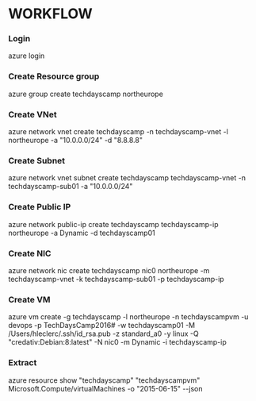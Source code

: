 # WORKFLOW

### Login
azure login  
  
### Create Resource group  
azure group create techdayscamp northeurope  

### Create VNet
azure network vnet create techdayscamp -n techdayscamp-vnet -l northeurope -a "10.0.0.0/24" -d "8.8.8.8"
  
### Create Subnet
azure network vnet subnet create techdayscamp techdayscamp-vnet -n techdayscamp-sub01 -a "10.0.0.0/24"  

### Create Public IP
azure network public-ip create techdayscamp techdayscamp-ip northeurope -a Dynamic -d techdayscamp01  

### Create NIC
azure network nic create techdayscamp nic0 northeurope -m techdayscamp-vnet -k techdayscamp-sub01 -p techdayscamp-ip


### Create VM 
azure vm create -g techdayscamp -l northeurope -n techdayscampvm -u devops -p TechDaysCamp2016# -w techdayscamp01 -M /Users/hleclerc/.ssh/id_rsa.pub -z standard_a0 -y linux -Q "credativ:Debian:8:latest" -N nic0 -m Dynamic -i techdayscamp-ip

### Extract 
azure resource show "techdayscamp" "techdayscampvm" Microsoft.Compute/virtualMachines -o "2015-06-15" --json









